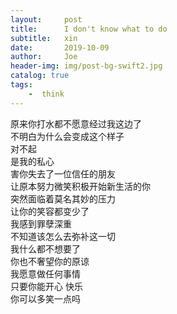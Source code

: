 ```yaml
---
layout:     post
title:      I don't know what to do
subtitle:   xin
date:       2019-10-09
author:     Joe
header-img: img/post-bg-swift2.jpg
catalog: true
tags:
    -  think   
---
```

原来你打水都不愿意经过我这边了  
不明白为什么会变成这个样子  
对不起  
是我的私心  
害你失去了一位信任的朋友  
让原本努力微笑积极开始新生活的你  
突然面临着莫名其妙的压力  
让你的笑容都变少了  
我感到罪孽深重  
不知道该怎么去弥补这一切  
我什么都不想要了  
你也不奢望你的原谅  
我愿意做任何事情  
只要你能开心 快乐  
你可以多笑一点吗
